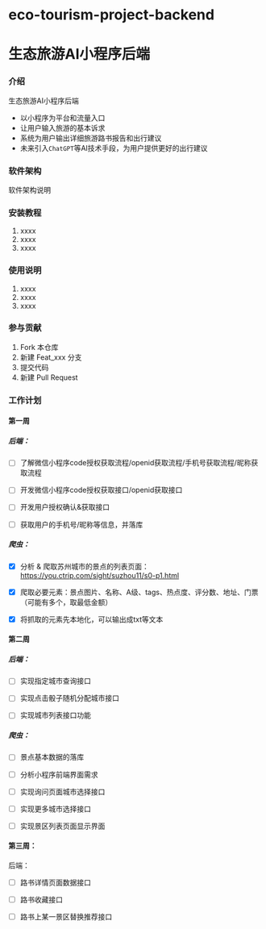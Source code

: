 # eco-tourism-project-backend
# 生态旅游AI小程序后端

### 介绍
生态旅游AI小程序后端

* 以小程序为平台和流量入口
* 让用户输入旅游的基本诉求
* 系统为用户输出详细旅游路书报告和出行建议
* 未来引入`ChatGPT`等AI技术手段，为用户提供更好的出行建议

### 软件架构
软件架构说明


### 安装教程

1.  xxxx
2.  xxxx
3.  xxxx

### 使用说明

1.  xxxx
2.  xxxx
3.  xxxx

### 参与贡献

1.  Fork 本仓库
2.  新建 Feat_xxx 分支
3.  提交代码
4.  新建 Pull Request

### 工作计划

#### 第一周

##### 后端：

- [ ] 了解微信小程序code授权获取流程/openid获取流程/手机号获取流程/昵称获取流程

- [ ] 开发微信小程序code授权获取接口/openid获取接口

- [ ] 开发用户授权确认&获取接口

- [ ] 获取用户的手机号/昵称等信息，并落库

#####  爬虫：

- [x] 分析 & 爬取苏州城市的景点的列表页面：https://you.ctrip.com/sight/suzhou11/s0-p1.html

- [x] 爬取必要元素：景点图片、名称、A级、tags、热点度、评分数、地址、门票（可能有多个，取最低金额）

- [x] 将抓取的元素先本地化，可以输出成txt等文本

 

#### 第二周

##### 后端：

- [ ] 实现指定城市查询接口

- [ ] 实现点击骰子随机分配城市接口

- [ ] 实现城市列表接口功能

#####  爬虫：

- [ ] 景点基本数据的落库

- [ ] 分析小程序前端界面需求

- [ ] 实现询问页面城市选择接口

- [ ] 实现更多城市选择接口

- [ ] 实现景区列表页面显示界面



#### 第三周：

后端：

- [ ] 路书详情页面数据接口

- [ ] 路书收藏接口

- [ ] 路书上某一景区替换推荐接口
